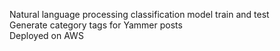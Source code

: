 Natural language processing classification model train and test                 
Generate category tags for Yammer posts                        
Deployed on AWS
